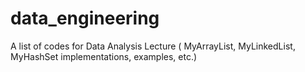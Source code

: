 # data_engineering
A list of codes for Data Analysis Lecture ( MyArrayList, MyLinkedList, MyHashSet implementations, examples, etc.)
